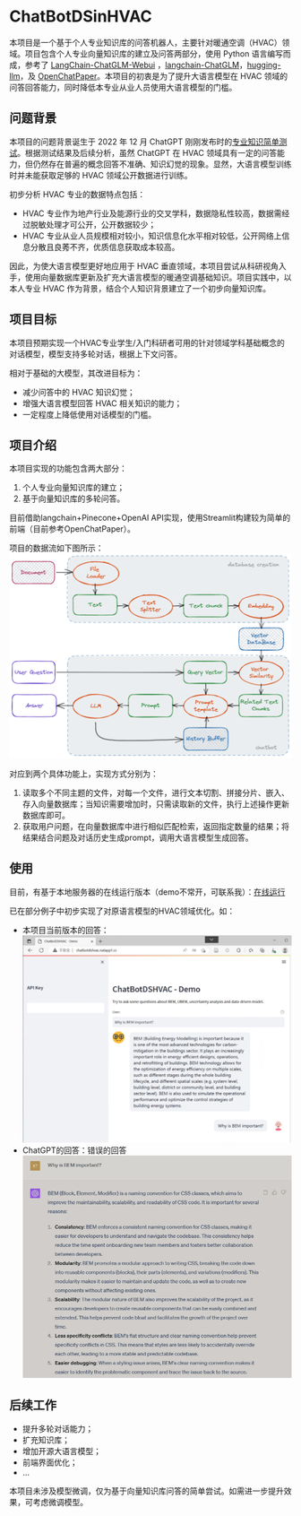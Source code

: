 # ChatBotDSinHVAC

本项目是一个基于个人专业知识库的问答机器人，主要针对暖通空调（HVAC）领域。项目包含个人专业向量知识库的建立及问答两部分，使用 Python 语言编写而成，参考了 [LangChain-ChatGLM-Webui](https://github.com/thomas-yanxin/LangChain-ChatGLM-Webui) ，[langchain-ChatGLM](https://github.com/imClumsyPanda/langchain-ChatGLM)，[hugging-llm](https://github.com/datawhalechina/hugging-llm)，及 [OpenChatPaper](https://github.com/liuyixin-louis/OpenChatPaper)。本项目的初衷是为了提升大语言模型在 HVAC 领域的问答回答能力，同时降低本专业从业人员使用大语言模型的门槛。      

## 问题背景

本项目的问题背景诞生于 2022 年 12 月 ChatGPT 刚刚发布时的[专业知识简单测试](https://mp.weixin.qq.com/s/YxXkTFGD5j37AglY6_GaSQ)。根据测试结果及后续分析，虽然 ChatGPT 在 HVAC 领域具有一定的问答能力，但仍然存在普遍的概念回答不准确、知识幻觉的现象。显然，大语言模型训练时并未能获取足够的 HVAC 领域公开数据进行训练。      

初步分析 HVAC 专业的数据特点包括：     

- HVAC 专业作为地产行业及能源行业的交叉学科，数据隐私性较高，数据需经过脱敏处理才可公开，公开数据较少；
- HVAC 专业从业人员规模相对较小，知识信息化水平相对较低，公开网络上信息分散且良莠不齐，优质信息获取成本较高。     

因此，为使大语言模型更好地应用于 HVAC 垂直领域，本项目尝试从科研视角入手，使用向量数据库更新及扩充大语言模型的暖通空调基础知识。项目实践中，以本人专业 HVAC 作为背景，结合个人知识背景建立了一个初步向量知识库。

## 项目目标
本项目预期实现一个HVAC专业学生/入门科研者可用的针对领域学科基础概念的对话模型，模型支持多轮对话，根据上下文问答。    

相对于基础的大模型，其改进目标为：
- 减少问答中的 HVAC 知识幻觉；
- 增强大语言模型回答 HVAC 相关知识的能力；
- 一定程度上降低使用对话模型的门槛。

## 项目介绍

本项目实现的功能包含两大部分：

1. 个人专业向量知识库的建立；
2. 基于向量知识库的多轮问答。         

目前借助langchain+Pinecone+OpenAI API实现，使用Streamlit构建较为简单的前端（目前参考OpenChatPaper）。

项目的数据流如下图所示：     
![](pic/dataflow.png)

对应到两个具体功能上，实现方式分别为：   
1. 读取多个不同主题的文件，对每一个文件，进行文本切割、拼接分片、嵌入、存入向量数据库；当知识需要增加时，只需读取新的文件，执行上述操作更新数据库即可。
2. 获取用户问题，在向量数据库中进行相似匹配检索，返回指定数量的结果；将结果结合问题及对话历史生成prompt，调用大语言模型生成回答。


## 使用

目前，有基于本地服务器的在线运行版本（demo不常开，可联系我）：[在线运行](http://chatbotdshvac.natapp1.cc)

已在部分例子中初步实现了对原语言模型的HVAC领域优化。如：
- 本项目当前版本的回答：
![](pic/example.png)
- ChatGPT的回答：错误的回答
![](pic/gptexample.png)

## 后续工作

- 提升多轮对话能力；
- 扩充知识库；
- 增加开源大语言模型；
- 前端界面优化；
- ...


本项目未涉及模型微调，仅为基于向量知识库问答的简单尝试。如需进一步提升效果，可考虑微调模型。
